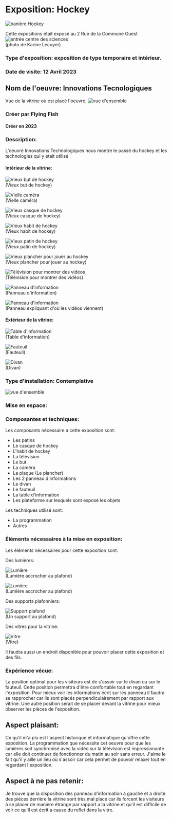 # Exposition: Hockey

![banière Hockey](/centre_sciences/media/hockey/HOCKEY_nom_exposition.jpg)

Cette expositions était exposé au 2 Rue de la Commune Ouest
![entrée centre des sciences](/centre_sciences/media/centre_des_sciences_entre.png) <br>
(photo de Karine Lecuyer)

### Type d'exposition: exposition de type temporaire et intérieur.

### Date de visite: 12 Avril 2023

## Nom de l'oeuvre: Innovations Tecnologiques

Vue de la vitrine où est placé l'oeuvre. 
![vue d'ensemble](/centre_sciences/media/hockey/HOCKEY_vue_ensemble.jpg)

### Créer par Flying Fish
#### Créer en 2023

### Description: 
L'oeuvre Innovations Technologiques nous montre le passé du hockey et les technologies qui y était utilisé

#### Intérieur de la vitrine:

![Vieux but de hockey](/centre_sciences/media/hockey/HOCKEY_but.jpg) <br>
(Vieux but de hockey)

![Vielle caméra](/centre_sciences/media/hockey/HOCKEY_camera.jpg) <br>
(Vielle caméra)

![Vieux casque de hockey](/centre_sciences/media/hockey/HOCKEY_casque.jpg) <br>
(Vieux casque de hockey)

![Vieux habit de hockey](/centre_sciences/media/hockey/HOCKEY_habit.jpg) <br>
(Vieux habit de hockey)

![Vieux patin de hockey](/centre_sciences/media/hockey/HOCKEY_patin.jpg) <br>
(Vieux patin de hockey)

![Vieux plancher pour jouer au hockey](/centre_sciences/media/hockey/HOCKEY_plancher.jpg) <br>
(Vieux plancher pour jouer au hockey)

![Télévision pour montrer des vidéos](/centre_sciences/media/hockey/HOCKEY_television.jpg) <br>
(Télévision pour montrer des vidéos)

![Panneau d'information](/centre_sciences/media/hockey/HOCKEY_panneau_information.jpg) <br>
(Panneau d'information)

![Panneau d'information](/centre_sciences/media/hockey/HOCKEY_panneau_nom.jpg) <br>
(Panneau expliquant d'où les vidéos viennent)

#### Extérieur de la vitrine:

![Table d'information](/centre_sciences/media/hockey/HOCKEY_table_information.jpg) <br>
(Table d'information)

![Fauteuil](/centre_sciences/media/hockey/HOCKEY_fauteuil.jpg) <br>
(Fauteuil)

![Divan](/centre_sciences/media/hockey/HOCKEY_divan.jpg) <br>
(Divan)

### Type d'installation: Contemplative 

![vue d'ensemble](/centre_sciences/media/hockey/HOCKEY_vue_ensemble.jpg)

### Mise en espace:









### Composantes et techniques: 

Les composants nécessaire a cette exposition sont:
  * Les patins
  * Le casque de hockey
  * L'habit de hockey
  * La télévision
  * Le but
  * La caméra
  * La plaque (Le plancher)
  * Les 2 panneau d'informations
  * Le divan
  * Le fauteuil
  * La table d'information
  * Les plateforme sur lesquels sont exposé les objets

Les techniques utilisé sont: 
  * La programmation
  * Autres

### Éléments nécessaires à la mise en exposition:

Les éléments nécessaires pour cette exposition sont:

Des lumières:

![Lumière](/centre_sciences/media/hockey/HOCKEY_lumiere_droite.jpg) <br>
(Lumière accrocher au plafond)

![Lumière](/centre_sciences/media/hockey/HOCKEY_lumiere_gauche.jpg) <br>
(Lumière accrocher au plafond)

Des supports plafonniers:

![Support plafond](/centre_sciences/media/hockey/HOCKEY_support.jpg) <br>
(Un support au plafond)

Des vitres pour la vitrine:

![Vitre](/centre_sciences/media/hockey/HOCKEY_vue_ensemble.jpg) <br>
(Vitre)

Il faudra aussi un endroit disponible pour pouvoir placer cette exposition et des fils.

### Expérience vécue:

La position optimal pour les visiteurs est de s'assoir sur le divan ou sur le fauteuil. Cette position permettra d'être comfortable tout en regardant l'exposition.
Pour mieux voir les informations écrit sur les panneau il faudra se rapprocher car ils sont placés perpendiculairement par rapport aux vitrine. Une autre position 
serait de se placer devant la vitrine pour mieux observer les pièces de l'exposition.

## Aspect plaisant:

Ce qu'il m'a plu est l'aspect historique et informatique qu'offre cette exposition. La programmation que nécessite cet oeuvre pour que les lumières soit synchronisé 
avec la vidéo sur la télévision est impressionante car elle doit continuer de fonctionner du matin au soir sans erreur. J'aime le fait qu'il y aille un lieu où 
s'assoir car cela permet de pouvoir relaxer tout en regardant l'exposition.

## Aspect à ne pas retenir:

Je trouve que la disposition des panneau d'information à gauche et à droite des pièces derrière la vitrine sont très mal placé car ils forcent les visiteurs à se 
placer de manière étrange par rapport a la vitrine et qu'il est difficile de voir ce qu'il est écrit a cause du reflet dans la vitre.
